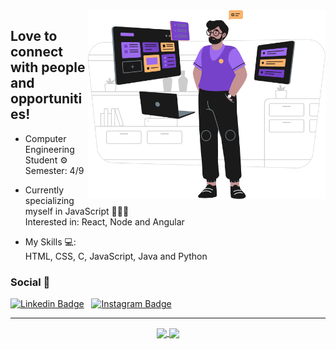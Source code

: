<img src="Group.png" width="380px" align="right">

<h2>Love to connect with people and opportunities!</h2>

- Computer Engineering Student ⚙️<br>
Semester: 4/9</p>

- Currently specializing myself in JavaScript 👨🏽‍💻 <br>
Interested in: React, Node and Angular <br>

- My Skills 💻:<br>
  HTML, CSS, C, JavaScript, Java and Python
  
 <h3>Social 📱</h3>

[![Linkedin Badge](https://img.shields.io/badge/-LinkedIn-f?style=flat-square&logo=Linkedin&logoColor=ffffff&color=652CC2&link=https://www.linkedin.com/in/gilberto-alves-377414199/)](https://www.linkedin.com/in/guilhermediasbarbosa/) &nbsp;
[![Instagram Badge](https://img.shields.io/badge/-Instagram-6633cc?style=flat-square&logo=Instagram&logoColor=white&color652CC2&link=https://instagram.com/neo.guiz/)](https://instagram.com/neo.guiz/)

<hr>

<p align="center">
  <a href="https://github.com/neoguiz/github-readme-stats">
    <img
      align="center"
      height="150"
      src="https://github-readme-stats.vercel.app/api?username=neoguiz&show_icons=true&theme=midnight-purple&include_all_commits=true&count_private=true"
    />
  </a>  
  <a href="https://github.com/neoguiz/github-readme-stats">
    <img
      align="center"
      height="150"
      src="https://github-readme-stats.vercel.app/api/top-langs/?username=neoguiz&layout=compact&langs_count=7&theme=midnight-purple"
    />
  </a>
 </p>




<!-- ![Anurag's GitHub stats](https://github-readme-stats.vercel.app/api?username=neoguiz&show_icons=true&theme=midnight-purple&title_color=ffffff)<br>
[![Top Langs](https://github-readme-stats.vercel.app/api/top-langs/?username=neoguiz&layout=compact&theme=midnight-purple)](https://github.com/anuraghazra/github-readme-stats) -->




<!--
**neoguiz/neoguiz** is a ✨ _special_ ✨ repository because its `README.md` (this file) appears on your GitHub profile.

Here are some ideas to get you started:

- 🔭 I’m currently working on ...
- 🌱 I’m currently learning ...
- 👯 I’m looking to collaborate on ...
- 🤔 I’m looking for help with ...
- 💬 Ask me about ...
- 📫 How to reach me: ...
- 😄 Pronouns: ...
- ⚡ Fun fact: ...
-->
